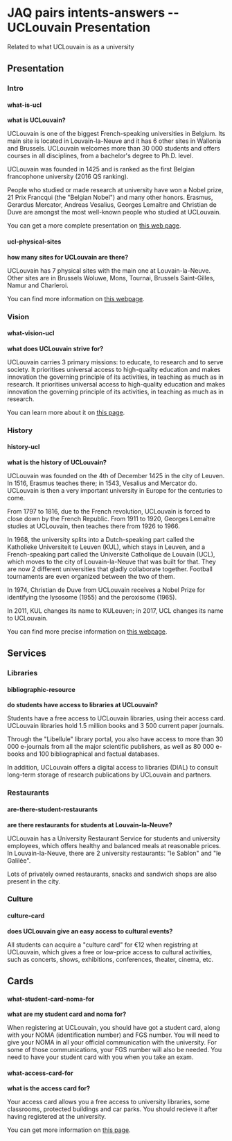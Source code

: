 # JAQ pairs intents-answers -- UCLouvain Presentation
Related to what UCLouvain is as a university

## Presentation
### Intro
#### what-is-ucl
**what is UCLouvain?**

UCLouvain is one of the biggest French-speaking universities in Belgium. Its main site is located in Louvain-la-Neuve and it has 6 other sites in Wallonia and Brussels.
UCLouvain welcomes more than 30 000 students and offers courses in all disciplines, from a bachelor's degree to Ph.D. level.

UCLouvain was founded in 1425 and is ranked as the first Belgian francophone university (2016 QS ranking).

People who studied or made research at university have won a Nobel prize, 21 Prix Francqui (the "Belgian Nobel") and many other honors.
Erasmus, Gerardus Mercator, Andreas Vesalius, Georges Lemaître and Christian de Duve are amongst the most well-known people who studied at UCLouvain.

You can get a more complete presentation on <a href="https://uclouvain.be/en/discover/connaitre-l-ucl.html">this web page</a>.

#### ucl-physical-sites
**how many sites for UCLouvain are there?**

UCLouvain has 7 physical sites with the main one at Louvain-la-Neuve. Other sites are in Brussels Woluwe, Mons, Tournai, Brussels Saint-Gilles, Namur and Charleroi.

You can find more information on <a href="https://uclouvain.be/en/sites">this webpage</a>.

### Vision
#### what-vision-ucl
**what does UCLouvain strive for?**

UCLouvain carries 3 primary missions: to educate, to research and to serve society. It prioritises universal access to high-quality education and makes innovation the governing principle of its activities, in teaching as much as in research.
It prioritises universal access to high-quality education and makes innovation the governing principle of its activities, in teaching as much as in research.

You can learn more about it on <a href="https://uclouvain.be/en/discover/missions-vision-valeurs.html">this page</a>.

### History
#### history-ucl
**what is the history of UCLouvain?**

UCLouvain was founded on the 4th of December 1425 in the city of Leuven.
In 1516, Erasmus teaches there; in 1543, Vesalius and Mercator do.
UCLouvain is then a very important university in Europe for the centuries to come.

From 1797 to 1816, due to the French revolution, UCLouvain is forced to close down by the French Republic.
From 1911 to 1920, Georges Lemaître studies at UCLouvain, then teaches there from 1926 to 1966.

In 1968, the university splits into a Dutch-speaking part called the Katholieke Universiteit te Leuven (KUL), which stays in Leuven, and a French-speaking part called the Université Catholique de Louvain (UCL), which moves to the city of Louvain-la-Neuve that was built for that.
They are now 2 different universities that gladly collaborate together. Football tournaments are even organized between the two of them.

In 1974, Christian de Duve from UCLouvain receives a Nobel Prize for identifying the lysosome (1955) and the peroxisome (1965).

In 2011, KUL changes its name to KULeuven; in 2017, UCL changes its name to UCLouvain.

You can find more precise information on <a href="https://uclouvain.be/en/discover/history.html">this webpage</a>.

## Services
### Libraries
#### bibliographic-resource
**do students have access to libraries at UCLouvain?**

Students have a free access to UCLouvain libraries, using their access card.
UCLouvain libraries hold 1.5 million books and 3 500 current paper journals.

Through the "Libellule" library portal, you also have access to more than 30 000 e-journals from all the major scientific publishers, as well as 80 000 e-books and 100 bibliographical and factual databases.

In addition, UCLouvain offers a digital access to libraries (DIAL) to consult long-term storage of research publications by UCLouvain and partners.

### Restaurants
#### are-there-student-restaurants
**are there restaurants for students at Louvain-la-Neuve?**

UCLouvain has a University Restaurant Service for students and university employees, which offers healthy and balanced meals at reasonable prices. In Louvain-la-Neuve, there are 2 university restaurants: "le Sablon" and "le Galilée".

Lots of privately owned restaurants, snacks and sandwich shops are also present in the city.

### Culture
#### culture-card
**does UCLouvain give an easy access to cultural events?**

All students can acquire a "culture card" for €12 when registring at UCLouvain, which gives a free or low-price access to cultural activities, such as concerts, shows, exhibitions, conferences, theater, cinema, etc.

## Cards
#### what-student-card-noma-for
**what are my student card and noma for?**

When registering at UCLouvain, you should have got a student card, along with your NOMA (identification number) and FGS number. You will need to give your NOMA in all your official communication with the university. For some of those communications, your FGS number will also be needed.
You need to have your student card with you when you take an exam.

#### what-access-card-for
**what is the access card for?**

Your access card allows you a free access to university libraries, some classrooms, protected buildings and car parks. You should recieve it after having registered at the university.

You can get more information on <a href="https://uclouvain.be/en/discover/smartcard.html">this page</a>.
